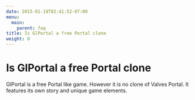 ```yaml
---
date: 2015-01-18T02:41:52-07:00
menu:
  main:
    parent: faq
title: Is GlPortal a free Portal clone
weight: 0
---
```

# Is GlPortal a free Portal clone
GlPortal is a free Portal like game. However it is no clone of Valves Portal. It features its own story and unique game elements. 
